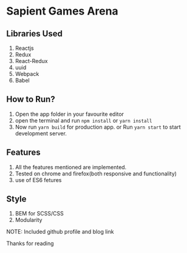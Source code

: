 # Sapient Games Arena

## Libraries Used
1. Reactjs
2. Redux
3. React-Redux
4. uuid
5. Webpack
6. Babel

## How to Run?
1. Open the app folder in your favourite editor
2. open the terminal and run `npm install` or `yarn install`
3. Now run `yarn build` for production app.
or
Run `yarn start` to start development server.

## Features
1. All the features mentioned are implemented.
2. Tested on chrome and firefox(both responsive and functionality)
3. use of ES6 fetures

## Style
1. BEM for SCSS/CSS
2. Modularity


NOTE: Included github profile and blog link

Thanks for reading

